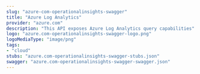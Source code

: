 ```yaml
---
slug: "azure-com-operationalinsights-swagger"
title: "Azure Log Analytics"
provider: "azure.com"
description: "This API exposes Azure Log Analytics query capabilities"
logo: "azure.com-operationalinsights-swagger-logo.png"
logoMediaType: "image/png"
tags:
- "cloud"
stubs: "azure.com-operationalinsights-swagger-stubs.json"
swagger: "azure.com-operationalinsights-swagger-swagger.json"
---
```

